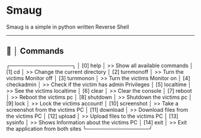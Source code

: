 # Smaug
Smaug is a simple in python written Reverse Shell

---

## 📄 │ Commands

╭─────────────────╮
│ [0] help        │ >> Show all available commands
│ [1] cd          │ >> Change the current directory
│ [2] turnmonoff  │ >> Turn the victims Monitor off
│ [3] turnmonon   │ >> Turn the victims Monitor on
│ [4] checkadmin  │ >> Check if the victim has admin Privileges
│ [5] localtime   │ >> See the victims localtime
│ [6] clear       │ >> Clear the console
│ [7] reboot      │ >> Reboot the victims pc
│ [8] shutdown    │ >> Shutdown the victims pc
│ [9] lock        │ >> Lock the victims account!
│ [10] screenshot │ >> Take a screenshot from the victims PC
│ [11] download   │ >> Download files from the victims PC
│ [12] upload     │ >> Upload files to the victims PC
│ [13] sysinfo    │ >> Shows Information about the victims PC
│ [14] exit       │ >> Exit the application from both sites
╰─────────────────╯